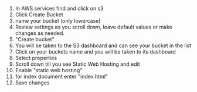 1. In AWS services find and click on s3
2. Click Create Bucket
3. name your bucket (only lowercase)
4. Review settings as you scroll down, leave default values or make changes as needed.
5. "Create bucket"
6. You will be taken to the S3 dashboard and can see your bucket in the list 
7. Click on your buckets name and you will be taken to its dashboard
8. Select properties
9. Scroll down till you see Static Web Hosting and edit
10. Enable "static web hosting"
11. for index document enter "index.html"
12. Save changes 